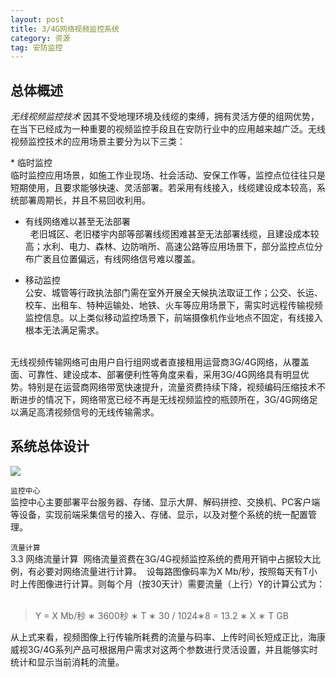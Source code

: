 ```yaml
---
layout: post
title: 3/4G网络视频监控系统
category: 资源
tag: 安防监控
---
```


## 总体概述

<dfn>无线视频监控技术</dfn> 因其不受地理环境及线缆的束缚，拥有灵活方便的组网优势，在当下已经成为一种重要的视频监控手段且在安防行业中的应用越来越广泛。无线视频监控技术的应用场景主要分为以下三类：

* 临时监控 <br/>
临时监控应用场景，如施工作业现场、社会活动、安保工作等，监控点位往往只是短期使用，且要求能够快速、灵活部署。若采用有线接入，线缆建设成本较高，系统部署周期长，并且不易回收利用。 

* 有线网络难以甚至无法部署<br/> 
老旧城区、老旧楼宇内部等部署线缆困难甚至无法部署线缆，且建设成本较高；水利、电力、森林、边防哨所、高速公路等应用场景下，部分监控点位分布广袤且位置偏远，有线网络信号难以覆盖。 

* 移动监控 <br/>
公安、城管等行政执法部门需在室外开展全天候执法取证工作；公交、长运、校车、出租车、特种运输处、地铁、火车等应用场景下，需实时远程传输视频监控信息。以上类似移动监控场景下，前端摄像机作业地点不固定，有线接入根本无法满足需求。<br/> 

无线视频传输网络可由用户自行组网或者直接租用运营商3G/4G网络，从覆盖面、可靠性、建设成本、部署便利性等角度来看，采用3G/4G网络具有明显优势。特别是在运营商网络带宽快速提升，流量资费持续下降，视频编码压缩技术不断进步的情况下，网络带宽已经不再是无线视频监控的瓶颈所在，3G/4G网络足以满足高清视频信号的无线传输需求。

## 系统总体设计

![](http://oh08pyi2u.bkt.clouddn.com/4G%E8%A7%86%E9%A2%91%E7%9B%91%E6%8E%A7%E6%8B%93%E6%89%91%E5%9B%BE.png)

`监控中心`<br/>
监控中心主要部署平台服务器、存储、显示大屏、解码拼控、交换机、PC客户端等设备，实现前端采集信号的接入、存储、显示，以及对整个系统的统一配置管理。

`流量计算`<br/>
3.3 网络流量计算 
网络流量资费在3G/4G视频监控系统的费用开销中占据较大比例，有必要对网络流量进行计算。 
设每路图像码率为X Mb/秒，按照每天有T小时上传图像进行计算。则每个月（按30天计）需要流量（上行）Y的计算公式为：
 
> Y = X Mb/秒 ∗ 3600秒 ∗ T ∗ 30 / 1024∗8 = 13.2 ∗ X ∗ T GB

从上式来看，视频图像上行传输所耗费的流量与码率、上传时间长短成正比，海康威视3G/4G系列产品可根据用户需求对这两个参数进行灵活设置，并且能够实时统计和显示当前消耗的流量。
